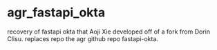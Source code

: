 # agr_fastapi_okta
recovery of fastapi okta that Aoji Xie developed off of a fork from Dorin Clisu.  replaces repo the agr github repo fastapi-okta.
